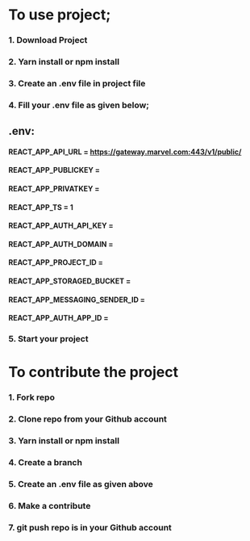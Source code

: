 # To use project;
### 1. Download Project
### 2. Yarn install or npm install
### 3. Create an .env file in project file
### 4. Fill your .env file as given below;

## .env:
#### REACT_APP_API_URL = https://gateway.marvel.com:443/v1/public/
#### REACT_APP_PUBLICKEY = <Your marvel public key>
#### REACT_APP_PRIVATKEY = <Your marvel private key>
#### REACT_APP_TS = 1

#### REACT_APP_AUTH_API_KEY = <Your firebase API key>
#### REACT_APP_AUTH_DOMAIN = <Your firebase domain>
#### REACT_APP_PROJECT_ID = <Your firebase project-id>
#### REACT_APP_STORAGED_BUCKET = <Your firebase storaged bucket>
#### REACT_APP_MESSAGING_SENDER_ID = <Your firebase sender id>
#### REACT_APP_AUTH_APP_ID = <Your firebase App id>

### 5. Start your project

# To contribute the project
### 1. Fork repo
### 2. Clone repo from your Github account
### 3. Yarn install or npm install
### 4. Create a branch
### 5. Create an .env file as given above
### 6. Make a contribute
### 7. git push repo is in your Github account